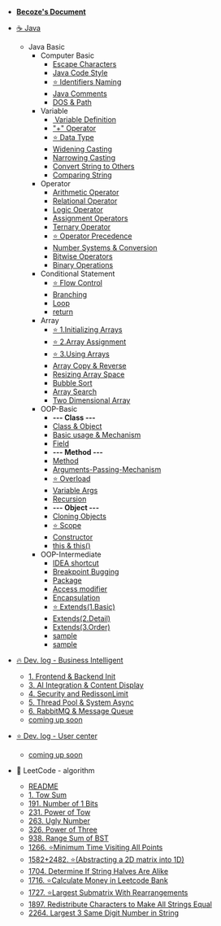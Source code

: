 - [<i class="fa-solid fa-house"></i> **Becoze's Document**](/)

- [☕ Java](/en/Java/README.md)
  - Java Basic
    - Computer Basic
      - [<i class="fa-solid fa-gears"></i> Escape Characters](/en/Java/1.Java-Basic/1.Computer-Basic/1.Escape-Characters.md)
      - [<i class="fa-solid fa-ruler"></i> Java Code Style](/en/Java/1.Java-Basic/1.Computer-Basic/2.Java-Code-Style.md)
      - [⭐ Identifiers Naming](/en/Java/1.Java-Basic/1.Computer-Basic/3.Identifiers-naming.md)
      - [<i class="fa-solid fa-message"></i> Java Comments](/en/Java/1.Java-Basic/1.Computer-Basic/4.Java-Comments.md)
      - [<i class="fa-solid fa-folder-open"></i> DOS & Path](/en/Java/1.Java-Basic/1.Computer-Basic/5.DOS&Path.md)
    - Variable
      - [️<i class="fa-solid fa-tag"></i> Variable Definition](/en/Java/1.Java-Basic/2.Variable/1.Variable-Definition.md)
      - [<i class="fa-solid fa-plus"></i> "+" Operator](/en/Java/1.Java-Basic/2.Variable/2.+operator.md)
      - [⭐ Data Type](/en/Java/1.Java-Basic/2.Variable/3.Data-Type.md)
      - [<i class="fa-solid fa-arrow-up-wide-short"></i> Widening Casting](/en/Java/1.Java-Basic/2.Variable/4.Widening-Casting.md)
      - [<i class="fa-solid fa-arrow-down-wide-short"></i> Narrowing Casting](/en/Java/1.Java-Basic/2.Variable/5.Narrowing-Casting.md)
      - [<i class="fa-solid fa-rotate-right"></i> Convert String to Others](/en/Java/1.Java-Basic/2.Variable/6.String-Convert-other.md)
      - [<i class="fa-solid fa-scale-balanced"></i> Comparing String](/en/Java/1.Java-Basic/2.Variable/7.Compare-String.md)
    - Operator
      - [<i class="fa-solid fa-plus-minus"></i> Arithmetic Operator](/en/Java/1.Java-Basic/3.Operator/1.Arithmetic-Operator.md)
      - [<i class="fa-solid fa-greater-than-equal"></i> Relational Operator](/en/Java/1.Java-Basic/3.Operator/2.Relational-Operator.md)
      - [<i class="fa-solid fa-circle-half-stroke"></i> Logic Operator](/en/Java/1.Java-Basic/3.Operator/3.Logic-Operator.md)
      - [<i class="fa-solid fa-equals"></i> Assignment Operators](/en/Java/1.Java-Basic/3.Operator/4.Assignment-Operators.md)
      - [<i class="fa-solid fa-question"></i> Ternary Operator](/en/Java/1.Java-Basic/3.Operator/5.Ternary-Operator.md)
      - [⭐ Operator Precedence](/en/Java/1.Java-Basic/3.Operator/6.Operator-Precedence.md)
      - [<i class="fa-solid fa-0"></i> Number Systems & Conversion](/en/Java/1.Java-Basic/3.Operator/7.Number-Systems&Conversion.md)
      - [<i class="fa-solid fa-greater-than"></i> Bitwise Operators](/en/Java/1.Java-Basic/3.Operator/8.Bitwise-Operators.md)
      - [<i class="fa-solid fa-right-left"></i> Binary Operations](/en/Java/1.Java-Basic/3.Operator/9.Binary-Operations.md)
    - Conditional Statement
      - [⭐ Flow Control](/en/Java/1.Java-Basic/4.Conditional-Statement/1.Flow-control.md)
      - [<i class="fa-solid fa-code-branch"></i> Branching](/en/Java/1.Java-Basic/4.Conditional-Statement/2.Branching.md)
      - [<i class="fa-solid fa-repeat"></i> Loop](/en/Java/1.Java-Basic/4.Conditional-Statement/3.Loop.md)
      - [<i class="fa-solid fa-reply"></i> return](/en/Java/1.Java-Basic/4.Conditional-Statement/4.return.md)
    - Array
      - [⭐ 1.Initializing Arrays](/en/Java/1.Java-Basic/5.Array/1.Initializing-Arrays.md)
      - [⭐ 2.Array Assignment](/en/Java/1.Java-Basic/5.Array/2.Array-Assignment.md)
      - [⭐ 3.Using Arrays](/en/Java/1.Java-Basic/5.Array/3.Using-Arrays.md)
      - [<i class="fa-solid fa-clone"></i> Array Copy & Reverse](/en/Java/1.Java-Basic/5.Array/4.Array-Copy&Reverse.md)
      - [<i class="fa-solid fa-compress"></i> Resizing Array Space](/en/Java/1.Java-Basic/5.Array/5.Resizing-Array-Space.md)
      - [<i class="fa-solid fa-arrow-down-wide-short"></i> Bubble Sort](/en/Java/1.Java-Basic/5.Array/6.Bubble-Sort.md)
      - [<i class="fa-solid fa-magnifying-glass"></i> Array Search](/en/Java/1.Java-Basic/5.Array/7.Array-Search.md)
      - [<i class="fa-solid fa-braille"></i> Two Dimensional Array](/en/Java/1.Java-Basic/5.Array/8.TwoD-Array.md)
    - OOP-Basic
      - **--- Class ---**
      - [<i class="fa-solid fa-layer-group"></i> Class & Object](/en/Java/1.Java-Basic/6.OOP-Basic/1.Class&Object.md)
      - [<i class="fa-solid fa-diagram-next"></i> Basic usage & Mechanism](/en/Java/1.Java-Basic/6.OOP-Basic/2.Basic-usage-&-Mechanism.md)
      - [<i class="fa-solid fa-list-ul"></i> Field](/en/Java/1.Java-Basic/6.OOP-Basic/3.Field.md)
      - **--- Method ---**
      - [<i class="fa-solid fa-gear"></i> Method](/en/Java/1.Java-Basic/6.OOP-Basic/4.Method.md)
      - [<i class="fa-solid fa-wrench"></i> Arguments-Passing-Mechanism](/en/Java/1.Java-Basic/6.OOP-Basic/5.Arguments-Passing-Mechanism.md)
      - [⭐ Overload](/en/Java/1.Java-Basic/6.OOP-Basic/7.Overload.md)
      - [<i class="fa-solid fa-ellipsis"></i> Variable Args](/en/Java/1.Java-Basic/6.OOP-Basic/8.Variable-Args.md)
      - [<i class="fa-solid fa-arrows-spin"></i> Recursion](/en/Java/1.Java-Basic/6.OOP-Basic/6.Recursion.md)
      - **--- Object ---**
      - [<i class="fa-solid fa-tent-arrow-turn-left"></i> Cloning Objects](/en/Java/1.Java-Basic/6.OOP-Basic/9.Cloning-Objects.md)
      - [⭐ Scope](/en/Java/1.Java-Basic/6.OOP-Basic/10.Scope.md)
      - [<i class="fa-solid fa-hammer"></i> Constructor](/en/Java/1.Java-Basic/6.OOP-Basic/11.Constructor.md)
      - [<i class="fa-solid fa-right-from-bracket"></i> this & this()](/en/Java/1.Java-Basic/6.OOP-Basic/12.this&this().md)
    - OOP-Intermediate
      - [<i class="fa-solid fa-rocket"></i> IDEA shortcut](/en/Java/1.Java-Basic/7.OOP-Intermediate/1.IDEA-shortcut.md)
      - [<i class="fa-solid fa-bug"></i> Breakpoint Bugging](/en/Java/1.Java-Basic/7.OOP-Intermediate/2.Breakpoint.md)
      - [<i class="fa-solid fa-box"></i> Package](/en/Java/1.Java-Basic/7.OOP-Intermediate/3.Package.md)
      - [<i class="fa-solid fa-lock"></i> Access modifier](/en/Java/1.Java-Basic/7.OOP-Intermediate/4.Access-modifier.md)
      - [<i class="fa-solid fa-cube"></i> Encapsulation](/en/Java/1.Java-Basic/7.OOP-Intermediate/5.Encapsulation.md)
      - [⭐ Extends(1.Basic)](/en/Java/1.Java-Basic/7.OOP-Intermediate/6.Extends(1.Basic).md)
      - [<i class="fa-solid fa-code-branch"></i> Extends(2.Detail)](/en/Java/1.Java-Basic/7.OOP-Intermediate/7.Extends(2.Detail).md)
      - [<i class="fa-solid fa-code-branch"></i> Extends(3.Order)](/en/Java/1.Java-Basic/7.OOP-Intermediate/8.Extends(3.Order).md)
      - [sample](/en/Java/1.Java-Basic/7.OOP-Intermediate/9.md)
      - [sample](/en/Java/1.Java-Basic/7.OOP-Intermediate/9.md)

- [🔥 Dev. log - Business Intelligent](/en/BI/home.md)
  - [1. Frontend & Backend Init](/en/BI/1.Frontend_Backend_Init_and_Integration.md)
  - [3. AI Integration & Content Display](/en/BI/3.AI_Backend_Integration_and_Frontend_Display.md)
  - [4. Security and RedissonLimit](/en/BI/4.Image_Management&File_Auth_and_redisson_Limit.md)
  - [5. Thread Pool & System Async](/en/BI/5.Thread_pool_and_Sys_Async.md)
  - [6. RabbitMQ & Message Queue](/en/BI/6.Message_Queue_&_RabbitMQ.md)
  - [coming up soon](/en/BI/)


- [⭐ Dev. log - User center](/en/UserCenter/README.md)
  - [coming up soon](/en/UserCenter/content.md)

- 🚀 LeetCode - algorithm
  - [README](/en/LeetCode/README.md)
  - [1. Tow Sum](/en/LeetCode/1.Tow-Sum.md)
  - [191. Number of 1 Bits](/en/LeetCode/191.Number-of-1-Bits.md)
  - [231. Power of Tow](/en/LeetCode/231.Power-of-Tow.md)
  - [263. Ugly Number](/en/LeetCode/263.Ugly-Number.md)
  - [326. Power of Three](/en/LeetCode/326.Power-of-Three.md)
  - [938. Range Sum of BST](/en/LeetCode/938.Range-Sum-of-BST.md)
  - [1266. ⭐Minimum Time Visiting All Points](/en/LeetCode/1266.Minimum-Time-Visiting-All-Points.md)
  - [1582+2482. ⭐(Abstracting a 2D matrix into 1D)](/en/LeetCode/1582+2482.md)
  - [1704. Determine If String Halves Are Alike](/en/LeetCode/1704.Determine-If-String-Halves-Are-Alike.md)
  - [1716. ⭐Calculate Money in Leetcode Bank](/en/LeetCode/1716.Calculate-Money-in-Leetcode-Bank.md)
  - [1727. ⭐Largest Submatrix With Rearrangements](/en/LeetCode/1727.Largest-Submatrix-With-Rearrangements.md)
  - [1897. Redistribute Characters to Make All Strings Equal](/en/LeetCode/1897.Redistribute-Characters-to-Make-All-Strings-Equal.md)
  - [2264. Largest 3 Same Digit Number in String](/en/LeetCode/2264.Largest3Same-Digit-Number-in-String.md)
